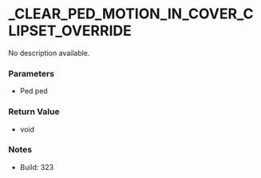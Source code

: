 # _CLEAR_PED_MOTION_IN_COVER_CLIPSET_OVERRIDE

No description available.

### Parameters
* Ped ped

### Return Value
* void

### Notes
* Build: 323

